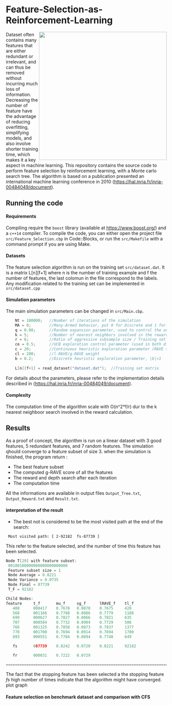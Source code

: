 # Feature-Selection-as-Reinforcement-Learning

<img align="right" src="https://raw.githubusercontent.com/Aurelien-Pelissier/Raman-uPL-Spectra-Analysis/master/img/lattice.png" width=400>

Dataset often contains many features that are either redundant or irrelevant, and can thus be removed without incurring much loss of information. Decreasing the number of feature have the advantage of reducing overfitting, simplifying models, and also involve shorter training time, which makes it a key aspect in machine learning. This repository contains the source code to perform feature selection by reinforcement learning, with a Monte carlo search tree. The algorithm is based on a publication presented an international machine learning conference in 2010 (https://hal.inria.fr/inria-00484049/document).



## Running the code

#### Requirements
Compiling require the `boost` library (available at https://www.boost.org/) and a `c++14` compiler.
To compile the code, you can either open the project file `src/Feature_Selection.cbp` in Code::Blocks, or run the `src/Makefile` with a command prompt if you are using Make.

#### Datasets
The feature selection algorithm is run on the training set `src/dataset.dat`. It is a matrix L[n][f+1] where n is the number of training example and f the number of features, the last colomun in the file correspond to the labels. Any modification related to the training set can be implemented in `src/dataset.cpp`   


#### Simulation parameters
The main simulation parameters can be changed in `src/Main.cbp`.

```c++
    Nt = 100000;   //Number of iterations of the simulation
    MA = 0;        //Many-Armed behavior, put 0 for Discrete and 1 for Continuous
    q = 0.98;      //Random expansion parameter, used to control the average depth in the random phase, |q|<1
    k = 5;         //Number of nearest neighbors involved in the reward function calculation
    r = 6;         //Ratio of aggressive subsample size / Training set size
    ce = 0.5;      //UCB exploration control parameter (used in both discrete and continuous heuristic)
    c = 20;        //Continuous heuristic exploration parameter (RAVE score weight)
    cl = 200;      //l-RAVE/g-RAVE weight
    b = 0.2;       //Discrete heuristic exploration parameter, |b|<1
    
    L[n][f+1] = read_dataset("dataset.dat");  //Training set matrix
```
For details about the parameters, please refer to the implementation details described in (https://hal.inria.fr/inria-00484049/document).



#### Complexity
The computation time of the algorithm scale with O(n^2\*f/r) dur to the k nearest neighboor search involved in the reward calculation.


## Results

As a proof of concept, the algorithm is run on a linear dataset with 3 good features, 5 redundant features, and 7 random features.
The simulation qhould converge to a feature subset of size 3.
when the simulation is finished, the program return :

- The best feature subset 
- The computed g-RAVE score of all the features
- The reward and depth search after each iteration
- The computation time

All the informations are available in output files `Output_Tree.txt`, `Output_Reward.txt` and `Result.txt`.

#### interpretation of the result

- The best not is considered to be the most visited path at the end of the search:

`
Most visited path:
 [ 2-92182  fs-87739 ]`
 
 This refer to the feature selected, and the number of time this feature has been selected.

```c++
Node T[29] with feature subset:
 00100100000000000000000000
 Feature subset size = 1
 Node Average = 0.8221
 Node Variance = 0.0735
 Node Final = 87739
 T_F = 92182

Child Nodes:
feature     t_f       mu_f     sg_f      lRAVE_f    tl_f
   408      000417    0.7678   0.0878    0.7675     420
   568      001166    0.7788   0.0886    0.7779     1188
   699      000627    0.7827   0.0866    0.7821     635
   707      000504    0.7732   0.0904    0.7729     506
   766      001325    0.7858   0.0873    0.7837     1377
   770      001700    0.7694   0.0914    0.7694     1700
   893      000551    0.7784   0.0894    0.7748     649

   fs       087739    0.8242   0.0720    0.8221     92182

   fr       000031    0.7222   0.0729

============================================================================================
```


The fact that the stopping feature has been selected a the stopping feature *fs* high number of times indicate that the algorithm might have converged.
plot graph


#### Feature selection on benchmark dataset and comparison with CFS
